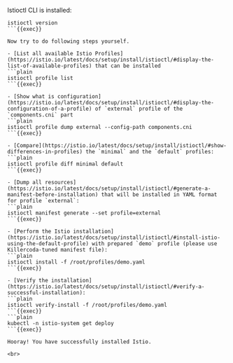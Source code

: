 
Istioctl CLI is installed:
```plain
istioctl version
```{{exec}}

Now try to do following steps yourself.

- [List all available Istio Profiles](https://istio.io/latest/docs/setup/install/istioctl/#display-the-list-of-available-profiles) that can be installed
```plain
istioctl profile list
```{{exec}}

- [Show what is configuration](https://istio.io/latest/docs/setup/install/istioctl/#display-the-configuration-of-a-profile) of `external` profile of the `components.cni` part
```plain
istioctl profile dump external --config-path components.cni
```{{exec}}

- [Compare](https://istio.io/latest/docs/setup/install/istioctl/#show-differences-in-profiles) the `minimal` and the `default` profiles:
```plain
istioctl profile diff minimal default
```{{exec}}

- [Dump all resources](https://istio.io/latest/docs/setup/install/istioctl/#generate-a-manifest-before-installation) that will be installed in YAML format for profile `external`:
```plain
istioctl manifest generate --set profile=external
```{{exec}}

- [Perform the Istio installation](https://istio.io/latest/docs/setup/install/istioctl/#install-istio-using-the-default-profile) with prepared `demo` profile (please use Killercoda-tuned manifest file):
```plain
istioctl install -f /root/profiles/demo.yaml
```{{exec}}

- [Verify the installation](https://istio.io/latest/docs/setup/install/istioctl/#verify-a-successful-installation):
```plain
istioctl verify-install -f /root/profiles/demo.yaml
```{{exec}}
```plain
kubectl -n istio-system get deploy
```{{exec}}

Hooray! You have successfully installed Istio.

<br>
